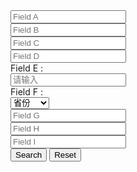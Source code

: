 <form class="layui-form layui-row layui-col-space16">
  <div class="layui-col-sm3">
    <input type="text" name="A" placeholder="Field A" class="layui-input">
  </div>
  <div class="layui-col-sm3">
    <div class="layui-input-wrap">
      <input type="text" name="B" placeholder="Field B" lay-affix="clear" class="layui-input">
    </div>
  </div>
  <div class="layui-col-sm3">
    <input type="text" name="C" placeholder="Field C" class="layui-input">
  </div>
  <div class="layui-col-sm3">
    <input type="text" name="D" placeholder="Field D" class="layui-input">
  </div>
  <div class="layui-col-md6">
    <div class="layui-form-item" style="margin-bottom: 0;">
      <label class="layui-form-label">Field E :</label>
      <div class="layui-input-block">
        <input type="text" name="E" placeholder="请输入" class="layui-input">
      </div>
    </div>
  </div>
  <div class="layui-col-md6">
    <div class="layui-form-item" style="margin-bottom: 0;">
      <label class="layui-form-label">Field F :</label>
      <div class="layui-input-block">
        <select name="quiz1">
          <option value="">省份</option>
          <option value="浙江">浙江省</option>
          <option value="江西">江西省</option>
          <option value="福建">福建省</option>
        </select>
      </div>
    </div>
  </div>
  <div class="layui-col-md4">
    <div class="layui-input-wrap">
      <div class="layui-input-prefix">
        <i class="layui-icon layui-icon-username"></i>
      </div>
      <input type="text" name="G" value="" required placeholder="Field G" class="layui-input" lay-affix="clear">
    </div>
  </div>
  <div class="layui-col-md4">
    <div class="layui-input-wrap">
      <input type="text" name="H" required placeholder="Field H" id="demo-search-more" class="layui-input">
      <div class="layui-input-suffix">
        <i class="layui-icon layui-icon-more-vertical"></i>
      </div>
    </div>
  </div>
  <div class="layui-col-md4">
    <div class="layui-input-wrap">
      <div class="layui-input-prefix">
        <i class="layui-icon layui-icon-date"></i>
      </div>
      <input type="text" name="I" required placeholder="Field I" class="layui-input demo-search-date">
      <div class="layui-input-suffix">
        <i class="layui-icon layui-icon-down"></i>
      </div>
    </div>
  </div>
  <div class="layui-btn-container layui-col-xs12">
    <button class="layui-btn" lay-submit lay-filter="demo-search">Search</button>
    <button type="reset" class="layui-btn layui-btn-primary">Reset</button>
  </div>
</form>
 
<script>
layui.use(function(){
  var form = layui.form;
  var layer = layui.layer;
  var laydate = layui.laydate;
  var dropdown = layui.dropdown;

  // 提交
  form.on('submit(demo-search)', function(data){
    layer.alert(JSON.stringify(data.field), {
      title: '当前填写的字段值'
    });
    // 此处可执行 Ajax 等操作
    // …
    return false; // 阻止默认 form 跳转
  });

  // 下拉菜单
  dropdown.render({
    elem: '#demo-search-more',
    data: [{
      title: 'List A'
    },{
      title: 'List B'
    },{
      title: 'List C'
    }],
    click: function(obj, othis){
      this.elem.val(obj.title);
    },
    style: 'width: 245px;'
  })

  // 日期
  laydate.render({
    elem: '.demo-search-date'
  });
});
 </script>